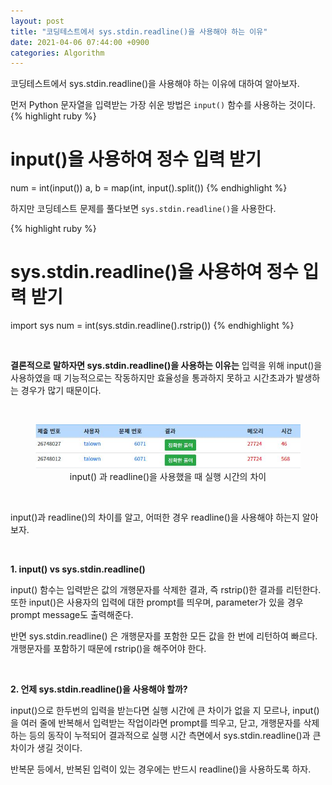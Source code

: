 ```yaml
---
layout: post
title: "코딩테스트에서 sys.stdin.readline()을 사용해야 하는 이유"
date: 2021-04-06 07:44:00 +0900
categories: Algorithm
---
```


코딩테스트에서 sys.stdin.readline()을 사용해야 하는 이유에 대하여 알아보자.

먼저 Python 문자열을 입력받는 가장 쉬운 방법은 `input()` 함수를 사용하는 것이다.
{% highlight ruby %}
# input()을 사용하여 정수 입력 받기
num = int(input())
a, b = map(int, input().split())
{% endhighlight %}


하지만 코딩테스트 문제를 풀다보면 `sys.stdin.readline()`을 사용한다.

{% highlight ruby %}
# sys.stdin.readline()을 사용하여 정수 입력 받기
import sys
num = int(sys.stdin.readline().rstrip())
{% endhighlight %}

<br/>

**결론적으로 말하자면 sys.stdin.readline()을 사용하는 이유는**
입력을 위해 input()을 사용하였을 때 기능적으로는 작동하지만 효율성을 통과하지 못하고 시간초과가 발생하는 경우가 많기 때문이다.

<br/>

<figure>
  <img src='../assets/img/readline.JPG' alt='readline'>
  <figcaption style="text-align: center;">input() 과 readline()을 사용했을 때 실행 시간의 차이</figcaption>
</figure>

<br/>

input()과 readline()의 차이를 알고, 어떠한 경우 readline()을 사용해야 하는지 알아보자.

<br/>

**1. input() vs sys.stdin.readline()**

input() 함수는 입력받은 값의 개행문자를 삭제한 결과, 즉 rstrip()한 결과를 리턴한다.
또한 input()은 사용자의 입력에 대한 prompt를 띄우며, parameter가 있을 경우 prompt message도 출력해준다.

반면 sys.stdin.readline() 은 개행문자를 포함한 모든 값을 한 번에 리턴하여 빠르다.
개행문자를 포함하기 때문에 rstrip()을 해주어야 한다.

<br/>

**2. 언제 sys.stdin.readline()을 사용해야 할까?**

input()으로 한두번의 입력을 받는다면 실행 시간에 큰 차이가 없을 지 모르나,
input()을 여러 줄에 반복해서 입력받는 작업이라면 prompt를 띄우고, 닫고, 개행문자를 삭제하는 등의 동작이 누적되어
결과적으로 실행 시간 측면에서 sys.stdin.readline()과 큰 차이가 생길 것이다.

반복문 등에서, 반복된 입력이 있는 경우에는 반드시 readline()을 사용하도록 하자.
